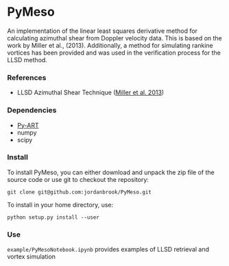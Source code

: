# PyMeso

An implementation of the linear least squares derivative method for calculating azimuthal shear from Doppler velocity data. This is based on the work by Miller et al., (2013). 
Additionally, a method for simulating rankine vortices has been provided and was used in the verification process for the LLSD method.

### References
- LLSD Azimuthal Shear Technique ([Miller et al. 2013](https://doi.org/10.1175/WAF-D-12-00065.1))

### Dependencies
- [Py-ART](https://github.com/ARM-DOE/pyart/)
- numpy
- scipy

### Install
To install PyMeso, you can either download and unpack the zip file of the source code or use git to checkout the repository:

`git clone git@github.com:jordanbrook/PyMeso.git`

To install in your home directory, use:

`python setup.py install --user`

### Use
`example/PyMesoNotebook.ipynb` provides examples of LLSD retrieval and vortex simulation
